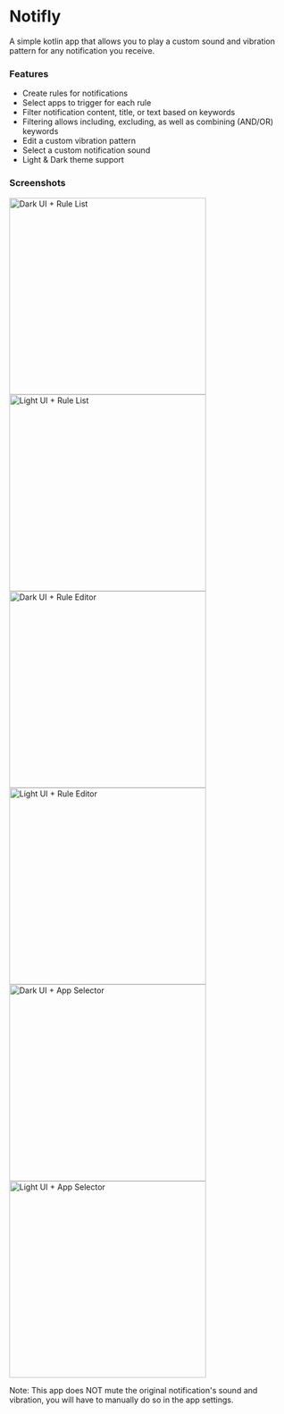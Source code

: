 # Notifly
A simple kotlin app that allows you to play a custom sound and vibration pattern for any notification you receive.

### Features
- Create rules for notifications
- Select apps to trigger for each rule
- Filter notification content, title, or text based on keywords
- Filtering allows including, excluding, as well as combining (AND/OR) keywords
- Edit a custom vibration pattern
- Select a custom notification sound
- Light & Dark theme support

### Screenshots
<img alt="Dark UI + Rule List" src="https://github.com/user-attachments/assets/a87915cb-f613-47ab-873b-74cce94470ed" width="352">
<img alt="Light UI + Rule List" src="https://github.com/user-attachments/assets/b1b91f7c-84c3-4c51-8e94-6c58aa5ec49b" width="352">
<img alt="Dark UI + Rule Editor" src="https://github.com/user-attachments/assets/8c300015-742b-44b5-8661-37d2cf018b62" width="352">
<img alt="Light UI + Rule Editor" src="https://github.com/user-attachments/assets/cd0ea576-e820-424e-a4dd-99f549e37fd9" width="352">
<img alt="Dark UI + App Selector" src="https://github.com/user-attachments/assets/5ad0dc7f-924a-4d3d-a9d7-e87c5725edf5" width="352">
<img alt="Light UI + App Selector" src="https://github.com/user-attachments/assets/fedf6b78-b4cc-4fe4-9c6d-f0299fea6708" width="352">



Note: This app does NOT mute the original notification's sound and vibration, you will have to manually do so in the app settings.
